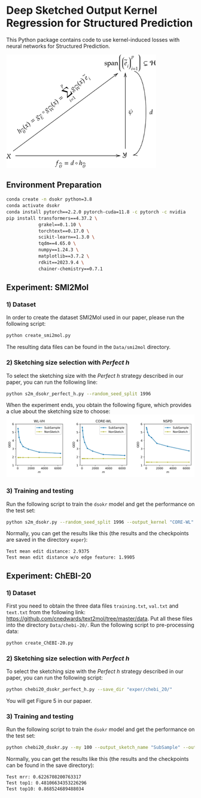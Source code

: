 # Deep Sketched Output Kernel Regression for Structured Prediction

This Python package contains code to use kernel-induced losses with neural networks for Structured Prediction.

<img src="Figures/DSOKR_scheme.png" width="400"/>

## Environment Preparation
```bash
conda create -n dsokr python=3.8
conda activate dsokr
conda install pytorch==2.2.0 pytorch-cuda=11.8 -c pytorch -c nvidia
pip install transformers==4.37.2 \
            grakel==0.1.10 \
            torchtext==0.17.0 \
            scikit-learn==1.3.0 \
            tqdm==4.65.0 \
            numpy==1.24.3 \
            matplotlib==3.7.2 \
            rdkit==2023.9.4 \
            chainer-chemistry==0.7.1
```

## Experiment: SMI2Mol
### 1) Dataset
In order to create the dataset SMI2Mol used in our paper, please run the following script:
```bash
python create_smi2mol.py
```
The resulting data files can be found in the `Data/smi2mol` directory.

### 2) Sketching size selection with *Perfect h*
To select the sketching size with the *Perfect h* strategy described in our paper, you can run the following line:
```bash
python s2m_dsokr_perfect_h.py --random_seed_split 1996
```
When the experiment ends, you obtain the following figure, which provides a clue about the sketching size to choose:
![](Figures/hperfect_s2m.png)


### 3) Training and testing
Run the following script to train the `dsokr` model and get the performance on the test set:
```bash
python s2m_dsokr.py --random_seed_split 1996 --output_kernel "CORE-WL" --mys_kernel 3200 --nlayers 6 --nhead 8 --dropout 0.2 --dim 256
```
Normally, you can get the results like this (the results and the checkpoints are saved in the directory `exper`):
```
Test mean edit distance: 2.9375
Test mean edit distance w/o edge feature: 1.9905
```

## Experiment: ChEBI-20
### 1) Dataset
First you need to obtain the three data files `training.txt`, `val.txt` and `text.txt` from the following link: https://github.com/cnedwards/text2mol/tree/master/data. Put all these files into the directory `Data/chebi-20/`. Run the following script to pre-processing data:
```bash
python create_ChEBI-20.py
```

### 2) Sketching size selection with *Perfect h*
To select the sketching size with the *Perfect h* strategy described in our paper, you can run the following script:
```bash
python chebi20_dsokr_perfect_h.py --save_dir "exper/chebi_20/" 
```
You will get Figure 5 in our papaer.

### 3) Training and testing
Run the following script to train the `dsokr` model and get the performance on the test set:
```bash
python chebi20_dsokr.py --my 100 --output_sketch_name "SubSample" --output_kernel 'cosine' --save_dir "exper/chebi_20/" --random_seed 42
```
Normally, you can get the results like this (the results and the checkpoints can be found in the save directory):
```
Test mrr: 0.6226708200763317
Test top1: 0.48106634353226296
Test top10: 0.868524689488034
```